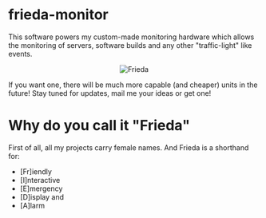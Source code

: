 frieda-monitor
==============

This software powers my custom-made monitoring hardware which allows the monitoring
of servers, software builds and any other "traffic-light" like events.

<div align="center">
<img src="https://raw.github.com/damaddin/frieda-monitor/master/frieda.jpg" alt="Frieda" />
</div>

If you want one, there will be much more capable (and cheaper) units in the future!
Stay tuned for updates, mail me your ideas or get one!


Why do you call it "Frieda"
===========================

First of all, all my projects carry female names.
And Frieda is a shorthand for:

- [Fr]iendly
- [I]nteractive
- [E]mergency
- [D]isplay and
- [A]larm

